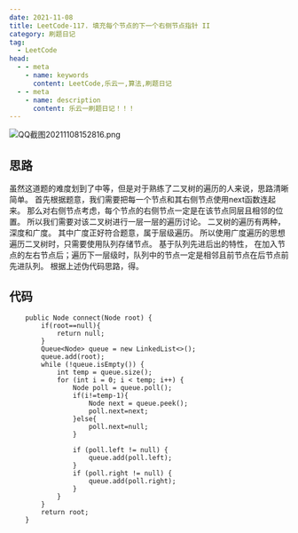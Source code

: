 ```yaml
---
date: 2021-11-08
title: LeetCode-117. 填充每个节点的下一个右侧节点指针 II
category: 刷题日记
tag:
  - LeetCode
head:
  - - meta
    - name: keywords
      content: LeetCode,乐云一,算法,刷题日记
  - - meta
    - name: description
      content: 乐云一刷题日记！！！
---
```

![QQ截图20211108152816.png](https://leyunone-img.oss-cn-hangzhou.aliyuncs.com/image/2021-11-08/QQ截图20211108152816.png)
## 思路
虽然这道题的难度划到了中等，但是对于熟练了二叉树的遍历的人来说，思路清晰简单。
首先根据题意，我们需要把每一个节点和其右侧节点使用next函数连起来。
那么对右侧节点考虑，每个节点的右侧节点一定是在该节点同层且相邻的位置。
所以我们需要对该二叉树进行一层一层的遍历讨论。
二叉树的遍历有两种，深度和广度。
其中广度正好符合题意，属于层级遍历。
所以使用广度遍历的思想遍历二叉树时，只需要使用队列存储节点。
基于队列先进后出的特性， 在加入节点的左右节点后；遍历下一层级时，队列中的节点一定是相邻且前节点在后节点前先进队列。
根据上述伪代码思路，得。
## 代码
```
    public Node connect(Node root) {
        if(root==null){
            return null;
        }
        Queue<Node> queue = new LinkedList<>();
        queue.add(root);
        while (!queue.isEmpty()) {
            int temp = queue.size();
            for (int i = 0; i < temp; i++) {
                Node poll = queue.poll();
                if(i!=temp-1){
                    Node next = queue.peek();
                    poll.next=next;
                }else{
                    poll.next=null;
                }

                if (poll.left != null) {
                    queue.add(poll.left);
                }
                if (poll.right != null) {
                    queue.add(poll.right);
                }
            }
        }
        return root;
    }
```
